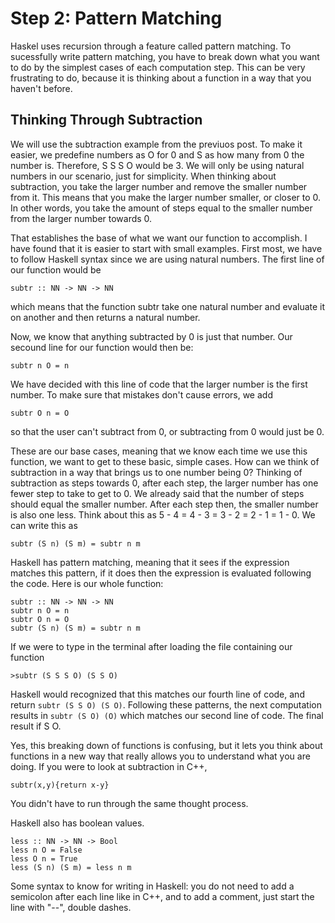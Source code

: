 # Step 2: Pattern Matching

Haskel uses recursion through a feature called pattern matching. To sucessfully write pattern matching, you have to break down what you want to do by the simplest cases of each computation step. This can be very frustrating to do, because it is thinking about a function in a way that you haven't before.

## Thinking Through Subtraction
We will use the subtraction example from the previuos post. To make it easier, we predefine numbers as O for 0 and S as how many from 0 the number is. Therefore, S S S O would be 3. We will only be using natural numbers in our scenario, just for simplicity. When thinking about subtraction, you take the larger number and remove the smaller number from it. This means that you make the larger number smaller, or closer to 0. In other words, you take the amount of steps equal to the smaller number from the larger number towards 0. 

That establishes the base of what we want our function to accomplish. I have found that it is easier to start with small examples. First most, we have to follow Haskell syntax since we are using natural numbers. The first line of our function would be 
```
subtr :: NN -> NN -> NN
```
which means that the function subtr take one natural number and evaluate it on another and then returns a natural number.

Now, we know that anything subtracted by 0 is just that number. Our secound line for our function would then be:
```
subtr n O = n
```
We have decided with this line of code that the larger number is the first number. To make sure that mistakes don't cause errors, we add 
```
subtr O n = O
```
so that the user can't subtract from 0, or subtracting from 0 would just be 0.

These are our base cases, meaning that we know each time we use this function, we want to get to these basic, simple cases. How can we think of subtraction in a way that brings us to one number being 0? Thinking of subtraction as steps towards 0, after each step, the larger number has one fewer step to take to get to 0. We already said that the number of steps should equal the smaller number. After each step then, the smaller number is also one less. Think about this as 5 - 4 = 4 - 3 = 3 - 2 = 2 - 1 = 1 - 0. We can write this as 
```
subtr (S n) (S m) = subtr n m
```
Haskell has pattern matching, meaning that it sees if the expression matches this pattern, if it does then the expression is evaluated following the code. Here is our whole function:
```
subtr :: NN -> NN -> NN
subtr n O = n
subtr O n = O
subtr (S n) (S m) = subtr n m
```

If we were to type in the terminal after loading the file containing our function
```
>subtr (S S S O) (S S O)
```
Haskell would recognized that this matches our fourth line of code, and return `subtr (S S O) (S O)`. Following these patterns, the next computation results in `subtr (S O) (O)` which matches our second line of code. The final result if S O. 

Yes, this breaking down of functions is confusing, but it lets you think about functions in a new way that really allows you to understand what you are doing. If you were to look at subtraction in C++,
```
subtr(x,y){return x-y}
```
You didn't have to run through the same thought process.

Haskell also has boolean values. 
```
less :: NN -> NN -> Bool
less n O = False
less O n = True
less (S n) (S m) = less n m
``` 

Some syntax to know for writing in Haskell: you do not need to add a semicolon after each line like in C++, and to add a comment, just start the line with "--", double dashes.


